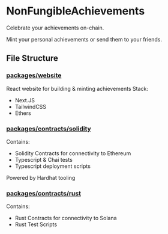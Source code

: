 # NonFungibleAchievements
Celebrate your achievements on-chain. 

Mint your personal achievements or send them to your friends.

## File Structure

### [packages/website](/packages/website/)
React website for building & minting achievements
Stack:
- Next.JS
- TailwindCSS
- Ethers

### [packages/contracts/solidity](/packages/contracts/solidity/)
Contains:
- Solidity Contracts for connectivity to Ethereum
- Typescript & Chai tests
- Typescript deployment scripts

Powered by Hardhat tooling

### [packages/contracts/rust](/packages/contracts/rust/)
Contains:
- Rust Contracts for connectivity to Solana
- Rust Test Scripts